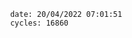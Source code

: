 

                date: 20/04/2022 07:01:51
                cycles: 16860

                         